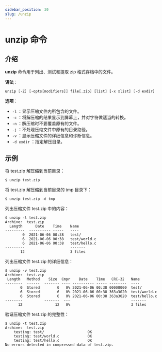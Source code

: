 ```yaml
---
sidebar_position: 30
slug: /unzip
---
```


# unzip 命令



## 介绍

**unzip** 命令用于列出、测试和提取 zip 格式存档中的文件。

**语法**：

```shell
unzip [-Z] [-opts[modifiers]] file[.zip] [list] [-x xlist] [-d exdir]
```

**选项**：

- `-l` ：显示压缩文件内所包含的文件。
- `-c` ：将解压缩的结果显示到屏幕上，并对字符做适当的转换。
- `-n` ：解压缩时不要覆盖原有的文件。
- `-j` ：不处理压缩文件中原有的目录路径。
- `-v` ：显示压缩文件的详细信息和诊断信息。
- `-d exdir` ：指定解压目录。



## 示例


将 test.zip 解压缩到当前目录：

```shell
$ unzip test.zip
```

将 test.zip 解压缩到当前目录的 tmp 目录下：

```shell
$ unzip test.zip -d tmp
```

列出压缩文件 test.zip 中的内容：

```shell
$ unzip -l test.zip 
Archive:  test.zip
  Length      Date    Time    Name
---------  ---------- -----   ----
        0  2021-06-06 00:38   test/
        6  2021-06-06 00:38   test/world.c
        6  2021-06-06 00:38   test/hello.c
---------                     -------
       12                     3 files
```

列出压缩文件 test.zip 的详细信息：

```shell
$ unzip -v test.zip 
Archive:  test.zip
 Length   Method    Size  Cmpr    Date    Time   CRC-32   Name
--------  ------  ------- ---- ---------- ----- --------  ----
       0  Stored        0   0% 2021-06-06 00:38 00000000  test/
       6  Stored        6   0% 2021-06-06 00:38 363a3020  test/world.c
       6  Stored        6   0% 2021-06-06 00:38 363a3020  test/hello.c
--------          -------  ---                            -------
      12               12   0%                            3 files
```

验证压缩文件 test.zip 的完整性：

```shell
$ unzip -t test.zip 
Archive:  test.zip
    testing: test/                    OK
    testing: test/world.c             OK
    testing: test/hello.c             OK
No errors detected in compressed data of test.zip.
```

